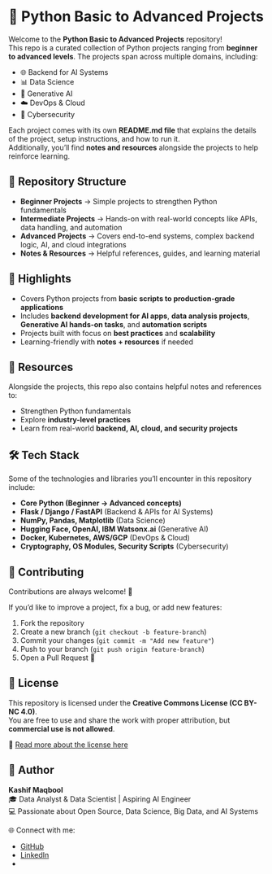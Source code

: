 # 🐍 Python Basic to Advanced Projects

Welcome to the **Python Basic to Advanced Projects** repository!  
This repo is a curated collection of Python projects ranging from **beginner to advanced levels**. The projects span across multiple domains, including:

- 🌐 Backend for AI Systems
- 📊 Data Science  
- 🤖 Generative AI  
- ☁️ DevOps & Cloud  
- 🔐 Cybersecurity  

Each project comes with its own **README.md file** that explains the details of the project, setup instructions, and how to run it.  
Additionally, you’ll find **notes and resources** alongside the projects to help reinforce learning.



## 📂 Repository Structure

- **Beginner Projects** → Simple projects to strengthen Python fundamentals  
- **Intermediate Projects** → Hands-on with real-world concepts like APIs, data handling, and automation  
- **Advanced Projects** → Covers end-to-end systems, complex backend logic, AI, and cloud integrations  
- **Notes & Resources** → Helpful references, guides, and learning material  



## 🚀 Highlights

- Covers Python projects from **basic scripts to production-grade applications**  
- Includes **backend development for AI apps**, **data analysis projects**, **Generative AI hands-on tasks**, and **automation scripts**  
- Projects built with focus on **best practices** and **scalability**  
- Learning-friendly with **notes + resources** if needed



## 📖 Resources

Alongside the projects, this repo also contains helpful notes and references to:  
- Strengthen Python fundamentals  
- Explore **industry-level practices**  
- Learn from real-world **backend, AI, cloud, and security projects**  



## 🛠️ Tech Stack

Some of the technologies and libraries you’ll encounter in this repository include:  
- **Core Python (Beginner → Advanced concepts)**  
- **Flask / Django / FastAPI** (Backend & APIs for AI Systems)  
- **NumPy, Pandas, Matplotlib** (Data Science)  
- **Hugging Face, OpenAI, IBM Watsonx.ai** (Generative AI)  
- **Docker, Kubernetes, AWS/GCP** (DevOps & Cloud)  
- **Cryptography, OS Modules, Security Scripts** (Cybersecurity)  



## 🤝 Contributing

Contributions are always welcome! 🚀  

If you’d like to improve a project, fix a bug, or add new features:  
1. Fork the repository  
2. Create a new branch (`git checkout -b feature-branch`)  
3. Commit your changes (`git commit -m "Add new feature"`)  
4. Push to your branch (`git push origin feature-branch`)  
5. Open a Pull Request 🎉  



## 📜 License

This repository is licensed under the **Creative Commons License (CC BY-NC 4.0)**.  
You are free to use and share the work with proper attribution, but **commercial use is not allowed**.  

🔗 [Read more about the license here](https://creativecommons.org/licenses/by-nc/4.0/)  



## 🙌 Author

**Kashif Maqbool**  
🎓 Data Analyst & Data Scientist | Aspiring AI Engineer  
💻 Passionate about Open Source, Data Science, Big Data, and AI Systems  

🌐 Connect with me:  
- [GitHub](https://github.com/KashifMaqbool)  
- [LinkedIn](https://www.linkedin.com/in/kashif-maqbool-joiya-390747209/)
- 
